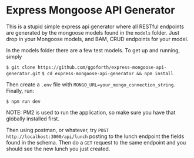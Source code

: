 # Express Mongoose API Generator

This is a stupid simple express api generator where all RESTful endpoints are
generated by the mongoose models found in the `models` folder.  Just drop in
your Mongoose models, and BAM, CRUD endpoints for your model.

In the models folder there are a few test models.  To get up and running, simply

`$ git clone https://github.com/ggoforth/express-mongoose-api-generator.git`
`$ cd express-mongoose-api-generator && npm install`

Then create a `.env` file with `MONGO_URL=your_mongo_connection_string`.
Finally, run:

`$ npm run dev`

NOTE: PM2 is used to run the application, so make sure you have that globally
installed first.

Then using postman, or whatever, try `POST http://localhost:3000/api/lunch`
posting to the lunch endpoint the fields found in the schema.  Then do a `GET`
request to the same endpoint and you should see the new lunch you just created.